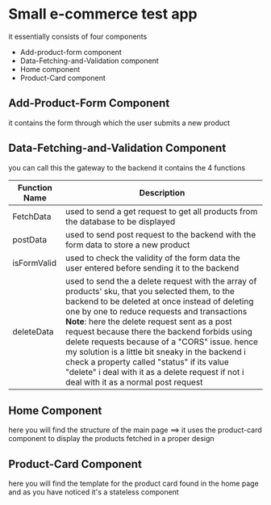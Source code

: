 # Small e-commerce test app
it essentially consists of four components
  * Add-product-form component
  * Data-Fetching-and-Validation component
  * Home component
  * Product-Card component

## Add-Product-Form Component
it contains the form through which the user submits a new product

## Data-Fetching-and-Validation Component
you can call this the gateway to the backend it contains the 4 functions

Function Name | Description
------------- | -------------
FetchData     | used to send a get request to get all products from the database to be displayed 
postData      | used to send post request to the backend with the form data to store a new product
isFormValid   | used to check the validity of the form data the user entered before sending it to the backend
deleteData    | used to send the a delete request with the array of products' sku, that you selected them, to the backend to be deleted at once instead of deleting one by one to reduce requests and transactions **Note**: here the delete request sent as a post request because there the backend forbids using delete requests because of a "CORS" issue. hence my solution is a little bit sneaky in the backend i check a property called "status" if its value "delete" i deal with it as a delete request if not i deal with it as a normal post request


## Home Component
here you will find the structure of the main page
==> it uses the product-card component to display the products fetched in a proper design

## Product-Card Component
here you will find the template for the product card found in the home page and as you have noticed it's a stateless component
